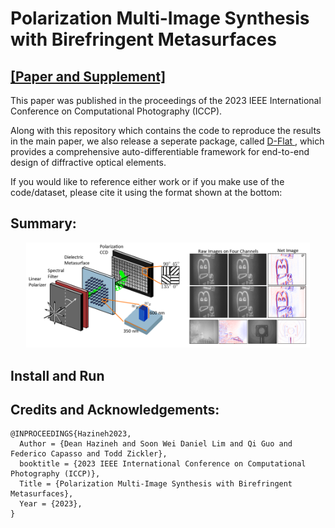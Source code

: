 # Polarization Multi-Image Synthesis with Birefringent Metasurfaces
## [ [Paper and Supplement] ](Documents/Polarization_Multi_Image_Synthesis_with_Birefringent_Metasurfaces.pdf)
This paper was published in the proceedings of the 2023 IEEE International Conference on Computational Photography (ICCP). 

Along with this repository which contains the code to reproduce the results in the main paper, we also release a seperate package, called  <a href="https://github.com/DeanHazineh/DFlat" target="_blank">D-Flat </a>, which provides a comprehensive auto-differentiable framework for end-to-end design of diffractive optical elements.  

If you would like to reference either work or if you make use of the code/dataset, please cite it using the format shown at the bottom: 

## Summary:
<div align="center">
  <img src="Documents/featured.png" alt="Featured Image" width="90%">
</div>


## Install and Run


## Credits and Acknowledgements:
```
@INPROCEEDINGS{Hazineh2023,
  Author = {Dean Hazineh and Soon Wei Daniel Lim and Qi Guo and Federico Capasso and Todd Zickler},
  booktitle = {2023 IEEE International Conference on Computational Photography (ICCP)}, 
  Title = {Polarization Multi-Image Synthesis with Birefringent Metasurfaces},
  Year = {2023},
}
```
